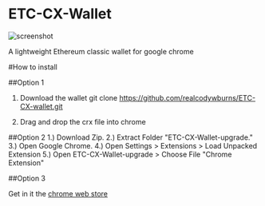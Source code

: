 
# ETC-CX-Wallet
![screenshot](https://github.com/realcodywburns/ETC-CX-Wallet/blob/master/chrome-extension/images/walletcx.png)


A lightweight Ethereum classic wallet for google chrome

#How to install

##Option 1
1) Download the wallet
git clone https://github.com/realcodywburns/ETC-CX-wallet.git 

2) Drag and drop the crx file into chrome

##Option 2
1.) Download Zip.
2.) Extract Folder "ETC-CX-Wallet-upgrade."
3.) Open Google Chrome.
4.) Open Settings > Extensions > Load Unpacked Extension
5.) Open ETC-CX-Wallet-upgrade > Choose File "Chrome Extension"

##Option 3 

Get in it the [chrome web store](https://chrome.google.com/webstore/detail/classicetherwallet-cx/opggclcfcbfbchcienjdaohghcamjfhf)
